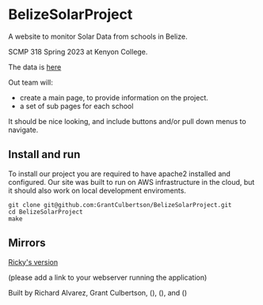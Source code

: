 # BelizeSolarProject

A website to monitor Solar Data from schools in Belize. 

SCMP 318 Spring 2023 at Kenyon College.

The data is [here](https://docs.google.com/document/d/1jhXcbkrk1JekFlCHPpZr_mavFl_XUg0e9h4HGTEOAKA/edit)

Out team will:
- create a main page, to provide information on the project. 
- a set of sub pages for each school

It should be nice looking, and include buttons and/or pull down menus to navigate.

## Install and run
To install our project you are required to have apache2 installed and configured. Our site was built to run on AWS infrastructure in the cloud, but it should also work on local development enviroments.

``` 
git clone git@github.com:GrantCulbertson/BelizeSolarProject.git
cd BelizeSolarProject
make 
````

## Mirrors
[Ricky's version](http://18.117.104.28/BelizeSolarProject/)


(please add a link to your webserver running the application)


Built by Richard Alvarez, Grant Culbertson, (), (), and () 
